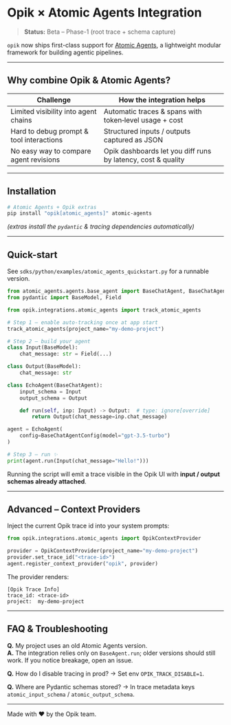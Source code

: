 # Opik × Atomic Agents Integration

> **Status:** Beta – Phase-1 (root trace + schema capture)

`opik` now ships first-class support for [Atomic Agents](https://github.com/BrainBlend-AI/atomic-agents), a lightweight modular framework for building agentic pipelines.

---

## Why combine Opik & Atomic Agents?

| Challenge                                    | How the integration helps                                    |
|----------------------------------------------|--------------------------------------------------------------|
| Limited visibility into agent chains         | Automatic traces & spans with token‐level usage + cost       |
| Hard to debug prompt & tool interactions     | Structured inputs / outputs captured as JSON                 |
| No easy way to compare agent revisions       | Opik dashboards let you diff runs by latency, cost & quality |

---

## Installation
```bash
# Atomic Agents + Opik extras
pip install "opik[atomic_agents]" atomic-agents
```
*(extras install the `pydantic` & tracing dependencies automatically)*

---

## Quick-start
See `sdks/python/examples/atomic_agents_quickstart.py` for a runnable version.

```python
from atomic_agents.agents.base_agent import BaseChatAgent, BaseChatAgentConfig
from pydantic import BaseModel, Field

from opik.integrations.atomic_agents import track_atomic_agents

# Step 1 – enable auto-tracking once at app start
track_atomic_agents(project_name="my-demo-project")

# Step 2 – build your agent
class Input(BaseModel):
    chat_message: str = Field(...)

class Output(BaseModel):
    chat_message: str

class EchoAgent(BaseChatAgent):
    input_schema = Input
    output_schema = Output

    def run(self, inp: Input) -> Output:  # type: ignore[override]
        return Output(chat_message=inp.chat_message)

agent = EchoAgent(
    config=BaseChatAgentConfig(model="gpt-3.5-turbo")
)

# Step 3 – run ✨
print(agent.run(Input(chat_message="Hello!")))
```
Running the script will emit a trace visible in the Opik UI with **input / output schemas already attached**.

---

## Advanced – Context Providers

Inject the current Opik trace id into your system prompts:

```python
from opik.integrations.atomic_agents import OpikContextProvider

provider = OpikContextProvider(project_name="my-demo-project")
provider.set_trace_id("<trace-id>")
agent.register_context_provider("opik", provider)
```

The provider renders:
```
[Opik Trace Info]
trace_id: <trace-id>
project:  my-demo-project
```

---

## FAQ & Troubleshooting
**Q.** My project uses an old Atomic Agents version.<br/>
**A.** The integration relies only on `BaseAgent.run`; older versions should still work. If you notice breakage, open an issue.

**Q.** How do I disable tracing in prod?  → Set env `OPIK_TRACK_DISABLE=1`.

**Q.** Where are Pydantic schemas stored?  → In trace metadata keys `atomic_input_schema` / `atomic_output_schema`.

---

Made with ❤️ by the Opik team. 